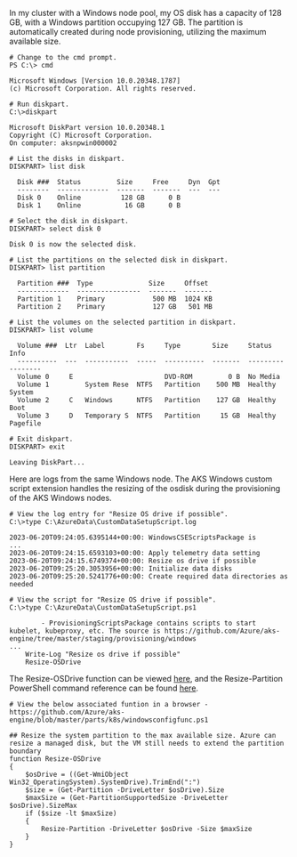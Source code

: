 In my cluster with a Windows node pool, my OS disk has a capacity of 128 GB, with a Windows partition occupying 127 GB. The partition is automatically created during node provisioning, utilizing the maximum available size.

```
# Change to the cmd prompt.
PS C:\> cmd

Microsoft Windows [Version 10.0.20348.1787]
(c) Microsoft Corporation. All rights reserved.

# Run diskpart.
C:\>diskpart

Microsoft DiskPart version 10.0.20348.1
Copyright (C) Microsoft Corporation.
On computer: aksnpwin000002

# List the disks in diskpart.
DISKPART> list disk

  Disk ###  Status         Size     Free     Dyn  Gpt
  --------  -------------  -------  -------  ---  ---
  Disk 0    Online          128 GB      0 B
  Disk 1    Online           16 GB      0 B

# Select the disk in diskpart.
DISKPART> select disk 0

Disk 0 is now the selected disk.

# List the partitions on the selected disk in diskpart.
DISKPART> list partition

  Partition ###  Type              Size     Offset
  -------------  ----------------  -------  -------
  Partition 1    Primary            500 MB  1024 KB
  Partition 2    Primary            127 GB   501 MB

# List the volumes on the selected partition in diskpart.
DISKPART> list volume

  Volume ###  Ltr  Label        Fs     Type        Size     Status     Info
  ----------  ---  -----------  -----  ----------  -------  ---------  --------
  Volume 0     E                       DVD-ROM         0 B  No Media
  Volume 1         System Rese  NTFS   Partition    500 MB  Healthy    System
  Volume 2     C   Windows      NTFS   Partition    127 GB  Healthy    Boot
  Volume 3     D   Temporary S  NTFS   Partition     15 GB  Healthy    Pagefile
  
# Exit diskpart.
DISKPART> exit

Leaving DiskPart...
```

Here are logs from the same Windows node. The AKS Windows custom script extension handles the resizing of the osdisk during the provisioning of the AKS Windows nodes.

```
# View the log entry for "Resize OS drive if possible".
C:\>type C:\AzureData\CustomDataSetupScript.log

2023-06-20T09:24:05.6395144+00:00: WindowsCSEScriptsPackage is
...
2023-06-20T09:24:15.6593103+00:00: Apply telemetry data setting
2023-06-20T09:24:15.6749374+00:00: Resize os drive if possible
2023-06-20T09:25:20.3053956+00:00: Initialize data disks
2023-06-20T09:25:20.5241776+00:00: Create required data directories as needed

# View the script for "Resize OS drive if possible".
C:\>type C:\AzureData\CustomDataSetupScript.ps1

        - ProvisioningScriptsPackage contains scripts to start kubelet, kubeproxy, etc. The source is https://github.com/Azure/aks-engine/tree/master/staging/provisioning/windows
...
    Write-Log "Resize os drive if possible"
    Resize-OSDrive
```

The Resize-OSDrive function can be viewed [here](https://github.com/Azure/aks-engine/blob/master/parts/k8s/windowsconfigfunc.ps1), and the Resize-Partition PowerShell command reference can be found [here](https://learn.microsoft.com/en-us/powershell/module/storage/resize-partition).

```
# View the below associated funtion in a browser - https://github.com/Azure/aks-engine/blob/master/parts/k8s/windowsconfigfunc.ps1

## Resize the system partition to the max available size. Azure can resize a managed disk, but the VM still needs to extend the partition boundary
function Resize-OSDrive
{
    $osDrive = ((Get-WmiObject Win32_OperatingSystem).SystemDrive).TrimEnd(":")
    $size = (Get-Partition -DriveLetter $osDrive).Size
    $maxSize = (Get-PartitionSupportedSize -DriveLetter $osDrive).SizeMax
    if ($size -lt $maxSize)
    {
        Resize-Partition -DriveLetter $osDrive -Size $maxSize
    }
}
```
